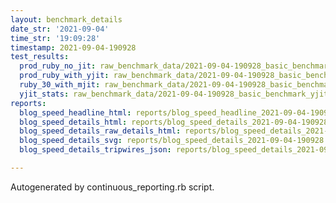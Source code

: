 ```yaml
---
layout: benchmark_details
date_str: '2021-09-04'
time_str: '19:09:28'
timestamp: 2021-09-04-190928
test_results:
  prod_ruby_no_jit: raw_benchmark_data/2021-09-04-190928_basic_benchmark_prod_ruby_no_jit.json
  prod_ruby_with_yjit: raw_benchmark_data/2021-09-04-190928_basic_benchmark_prod_ruby_with_yjit.json
  ruby_30_with_mjit: raw_benchmark_data/2021-09-04-190928_basic_benchmark_ruby_30_with_mjit.json
  yjit_stats: raw_benchmark_data/2021-09-04-190928_basic_benchmark_yjit_stats.json
reports:
  blog_speed_headline_html: reports/blog_speed_headline_2021-09-04-190928.html
  blog_speed_details_html: reports/blog_speed_details_2021-09-04-190928.html
  blog_speed_details_raw_details_html: reports/blog_speed_details_2021-09-04-190928.raw_details.html
  blog_speed_details_svg: reports/blog_speed_details_2021-09-04-190928.svg
  blog_speed_details_tripwires_json: reports/blog_speed_details_2021-09-04-190928.tripwires.json

---
```

Autogenerated by continuous_reporting.rb script.
